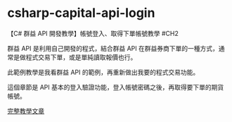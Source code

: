# csharp-capital-api-login
【C# 群益 API 開發教學】帳號登入、取得下單帳號教學 #CH2

群益 API 是利用自己開發的程式，結合群益 API 在群益券商下單的一種方式，通常是做程式交易下單，或是單純讀取報價也行。

此範例教學是我看群益 API 的範例，再重新做出我要的程式交易功能。

這個章節是 API 基本的登入驗證功能，登入帳號密碼之後，再取得要下單的期貨帳號。

[完整教學文章](https://blog.hungwin.com.tw/csharp-capital-api-login/)

